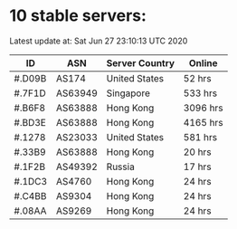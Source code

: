 # 10 stable servers:

Latest update at: Sat Jun 27 23:10:13 UTC 2020

| ID | ASN | Server Country | Online |
| -- | --- | -------------- | ------ |
| #.D09B | AS174 | United States | 52 hrs |
| #.7F1D | AS63949 | Singapore | 533 hrs |
| #.B6F8 | AS63888 | Hong Kong | 3096 hrs |
| #.BD3E | AS63888 | Hong Kong | 4165 hrs |
| #.1278 | AS23033 | United States | 581 hrs |
| #.33B9 | AS63888 | Hong Kong | 20 hrs |
| #.1F2B | AS49392 | Russia | 17 hrs |
| #.1DC3 | AS4760 | Hong Kong | 24 hrs |
| #.C4BB | AS9304 | Hong Kong | 24 hrs |
| #.08AA | AS9269 | Hong Kong | 24 hrs |

